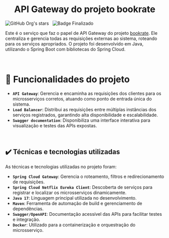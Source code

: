 <h1 align="center">API Gateway do projeto bookrate</h1>

![GitHub Org's stars](https://img.shields.io/github/license/Artur-Neves/Gerenciamento-escolar_java)
&nbsp;
![Badge Finalizado](http://img.shields.io/static/v1?label=STATUS&message=finalizado)

Este é o serviço que faz o papel de API Gateway do projeto <a href="https://github.com/Artur-Neves/bookrate" target="_blank">bookrate</a>. Ele centraliza e gerencia todas as requisições externas ao sistema, roteando para os serviços apropriados. O projeto foi desenvolvido em Java, utilizando o Spring Boot com bibliotecas do Spring Cloud.

<br>

# :hammer: Funcionalidades do projeto

- **`API Gateway`**: Gerencia e encaminha as requisições dos clientes para os microsserviços corretos, atuando como ponto de entrada única do sistema.
- **`Load Balancer`**: Distribui as requisições entre múltiplas instâncias dos serviços registrados, garantindo alta disponibilidade e escalabilidade.
- **`Swagger documentation`**: Disponibiliza uma interface interativa para visualização e testes das APIs expostas.

<br>

## ✔️ Técnicas e tecnologias utilizadas

As técnicas e tecnologias utilizadas no projeto foram:

- **`Spring Cloud Gateway`**: Gerencia o roteamento, filtros e redirecionamento de requisições.
- **`Spring Cloud Netflix Eureka Client`**: Descoberta de serviços para registrar e localizar os microsserviços dinamicamente.
- **`Java 17`**: Linguagem principal utilizada no desenvolvimento.
- **`Maven`**: Ferramenta de automação de build e gerenciamento de dependências.
- **`Swagger/OpenAPI`**: Documentação acessível das APIs para facilitar testes e integração.
- **`Docker`**: Utilizado para a containerização e orquestração do microsserviço.

<br>


